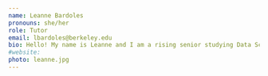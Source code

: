 ```yaml
---
name: Leanne Bardoles
pronouns: she/her
role: Tutor
email: lbardoles@berkeley.edu
bio: Hello! My name is Leanne and I am a rising senior studying Data Science and Public Health. In addition to meeting you all, I am trying to read more and listen to new music this summer so let me know if you have any recommendations! :)
#website:
photo: leanne.jpg
---
```

